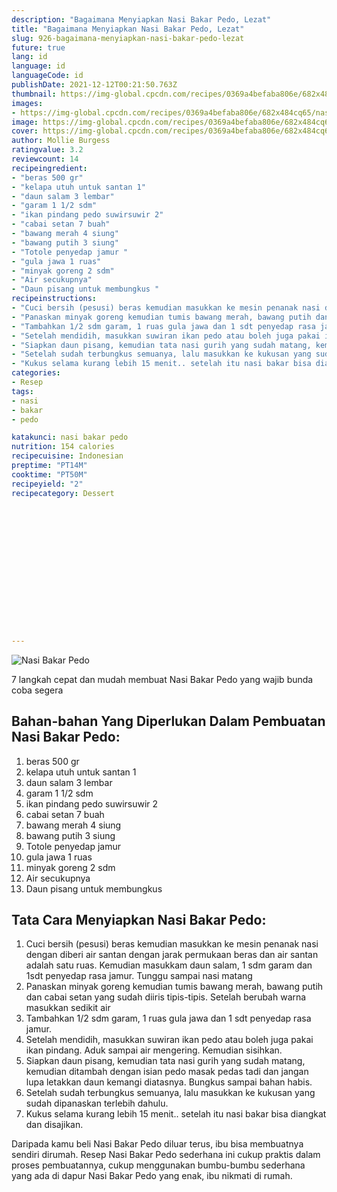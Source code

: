 ```yaml
---
description: "Bagaimana Menyiapkan Nasi Bakar Pedo, Lezat"
title: "Bagaimana Menyiapkan Nasi Bakar Pedo, Lezat"
slug: 926-bagaimana-menyiapkan-nasi-bakar-pedo-lezat
future: true
lang: id
language: id
languageCode: id
publishDate: 2021-12-12T00:21:50.763Z 
thumbnail: https://img-global.cpcdn.com/recipes/0369a4befaba806e/682x484cq65/nasi-bakar-pedo-foto-resep-utama.webp
images:
- https://img-global.cpcdn.com/recipes/0369a4befaba806e/682x484cq65/nasi-bakar-pedo-foto-resep-utama.webp
image: https://img-global.cpcdn.com/recipes/0369a4befaba806e/682x484cq65/nasi-bakar-pedo-foto-resep-utama.webp
cover: https://img-global.cpcdn.com/recipes/0369a4befaba806e/682x484cq65/nasi-bakar-pedo-foto-resep-utama.webp
author: Mollie Burgess
ratingvalue: 3.2
reviewcount: 14
recipeingredient:
- "beras 500 gr"
- "kelapa utuh untuk santan 1"
- "daun salam 3 lembar"
- "garam 1 1/2 sdm"
- "ikan pindang pedo suwirsuwir 2"
- "cabai setan 7 buah"
- "bawang merah 4 siung"
- "bawang putih 3 siung"
- "Totole penyedap jamur "
- "gula jawa 1 ruas"
- "minyak goreng 2 sdm"
- "Air secukupnya"
- "Daun pisang untuk membungkus "
recipeinstructions:
- "Cuci bersih (pesusi) beras kemudian masukkan ke mesin penanak nasi dengan diberi air santan dengan jarak permukaan beras dan air santan adalah satu ruas. Kemudian masukkam daun salam, 1 sdm garam dan 1sdt penyedap rasa jamur. Tunggu sampai nasi matang"
- "Panaskan minyak goreng kemudian tumis bawang merah, bawang putih dan cabai setan yang sudah diiris tipis-tipis. Setelah berubah warna masukkan sedikit air"
- "Tambahkan 1/2 sdm garam, 1 ruas gula jawa dan 1 sdt penyedap rasa jamur."
- "Setelah mendidih, masukkan suwiran ikan pedo atau boleh juga pakai ikan pindang. Aduk sampai air mengering. Kemudian sisihkan."
- "Siapkan daun pisang, kemudian tata nasi gurih yang sudah matang, kemudian ditambah dengan isian pedo masak pedas tadi dan jangan lupa letakkan daun kemangi diatasnya. Bungkus sampai bahan habis."
- "Setelah sudah terbungkus semuanya, lalu masukkan ke kukusan yang sudah dipanaskan terlebih dahulu."
- "Kukus selama kurang lebih 15 menit.. setelah itu nasi bakar bisa diangkat dan disajikan."
categories:
- Resep
tags:
- nasi
- bakar
- pedo

katakunci: nasi bakar pedo 
nutrition: 154 calories
recipecuisine: Indonesian
preptime: "PT14M"
cooktime: "PT50M"
recipeyield: "2"
recipecategory: Dessert


     
    
    
    
    
    
    
    
    
    
    
      
    
---
```



![Nasi Bakar Pedo](https://img-global.cpcdn.com/recipes/0369a4befaba806e/682x484cq65/nasi-bakar-pedo-foto-resep-utama.webp)

7 langkah cepat dan mudah membuat  Nasi Bakar Pedo yang wajib bunda coba segera

<!--inarticleads1-->

## Bahan-bahan Yang Diperlukan Dalam Pembuatan Nasi Bakar Pedo:

1. beras 500 gr
1. kelapa utuh untuk santan 1
1. daun salam 3 lembar
1. garam 1 1/2 sdm
1. ikan pindang pedo suwirsuwir 2
1. cabai setan 7 buah
1. bawang merah 4 siung
1. bawang putih 3 siung
1. Totole penyedap jamur 
1. gula jawa 1 ruas
1. minyak goreng 2 sdm
1. Air secukupnya
1. Daun pisang untuk membungkus 



<!--inarticleads2-->

## Tata Cara Menyiapkan Nasi Bakar Pedo:

1. Cuci bersih (pesusi) beras kemudian masukkan ke mesin penanak nasi dengan diberi air santan dengan jarak permukaan beras dan air santan adalah satu ruas. Kemudian masukkam daun salam, 1 sdm garam dan 1sdt penyedap rasa jamur. Tunggu sampai nasi matang
1. Panaskan minyak goreng kemudian tumis bawang merah, bawang putih dan cabai setan yang sudah diiris tipis-tipis. Setelah berubah warna masukkan sedikit air
1. Tambahkan 1/2 sdm garam, 1 ruas gula jawa dan 1 sdt penyedap rasa jamur.
1. Setelah mendidih, masukkan suwiran ikan pedo atau boleh juga pakai ikan pindang. Aduk sampai air mengering. Kemudian sisihkan.
1. Siapkan daun pisang, kemudian tata nasi gurih yang sudah matang, kemudian ditambah dengan isian pedo masak pedas tadi dan jangan lupa letakkan daun kemangi diatasnya. Bungkus sampai bahan habis.
1. Setelah sudah terbungkus semuanya, lalu masukkan ke kukusan yang sudah dipanaskan terlebih dahulu.
1. Kukus selama kurang lebih 15 menit.. setelah itu nasi bakar bisa diangkat dan disajikan.




Daripada kamu beli  Nasi Bakar Pedo  diluar terus, ibu  bisa membuatnya sendiri dirumah. Resep  Nasi Bakar Pedo  sederhana ini cukup praktis dalam proses pembuatannya, cukup menggunakan bumbu-bumbu sederhana yang ada di dapur  Nasi Bakar Pedo  yang enak, ibu nikmati di rumah.
